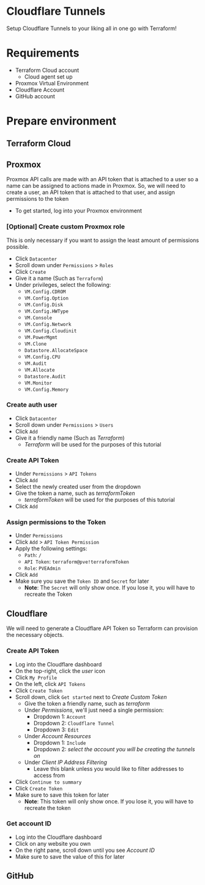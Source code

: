 # Cloudflare Tunnels
Setup Cloudflare Tunnels to your liking all in one go with Terraform!

# Requirements
 - Terraform Cloud account
   - Cloud agent set up
 - Proxmox Virtual Environment
 - Cloudflare Account
 - GitHub account

# Prepare environment
## Terraform Cloud

## Proxmox
Proxmox API calls are made with an API token that is attached to a user so a name can be assigned to actions made in Proxmox. So, we will need to create a user, an API token that is attached to that user, and assign permissions to the token

  - To get started, log into your Proxmox environment

### [Optional] Create custom Proxmox role
This is only necessary if you want to assign the least amount of permissions possible.
 - Click `Datacenter`
 - Scroll down under `Permissions` > `Roles`
 - Click `Create`
 - Give it a name (Such as `Terraform`)
 - Under privileges, select the following:
     - `VM.Config.CDROM`
     - `VM.Config.Option`
     - `VM.Config.Disk`
     - `VM.Config.HWType`
     - `VM.Console`
     - `VM.Config.Network`
     - `VM.Config.Cloudinit`
     - `VM.PowerMgmt`
     - `VM.Clone`
     - `Datastore.AllocateSpace`
     - `VM.Config.CPU`
     - `VM.Audit`
     - `VM.Allocate`
     - `Datastore.Audit`
     - `VM.Monitor`
     - `VM.Config.Memory`

### Create auth user
 - Click `Datacenter`
 - Scroll down under `Permissions` > `Users`
 - Click `Add`
 - Give it a friendly name (Such as *Terraform*)
   - *Terraform* will be used for the purposes of this tutorial

### Create API Token
 - Under `Permissions` > `API Tokens`
 - Click `Add`
 - Select the newly created user from the dropdown
 - Give the token a name, such as *terraformToken*
   - *terraformToken* will be used for the purposes of this tutorial
 - Click `Add`

### Assign permissions to the Token
 - Under `Permissions`
 - Click `Add` > `API Token Permission`
 - Apply the following settings:
   - `Path`: `/`
   - `API Token`: `terraform@pve!terraformToken`
   - `Role`: `PVEAdmin`
 - Click `Add`
 - Make sure you save the `Token ID` and `Secret` for later
   - **Note**: The `Secret` will only show once. If you lose it, you will have to recreate the Token

## Cloudflare
We will need to generate a Cloudflare API Token so Terraform can provision the necessary objects.

### Create API Token
 - Log into the Cloudflare dashboard
 - On the top-right, click the *user* icon
 - Click `My Profile`
 - On the left, click `API Tokens`
 - Click `Create Token`
 - Scroll down, click `Get started` next to *Create Custom Token*
   - Give the token a friendly name, such as *terraform*
   - Under *Permissions*, we'll just need a single permission:
     - Dropdown 1: `Account`
     - Dropdown 2: `Cloudflare Tunnel`
     - Dropdown 3: `Edit`
   - Under *Account Resources*
     - Dropdown 1: `Include`
     - Dropdown 2: *select the account you will be creating the tunnels on*
   - Under *Client IP Address Filtering*
     - Leave this blank unless you would like to filter addresses to access from
  - Click `Continue to summary`
  - Click `Create Token`
  - Make sure to save this token for later
    - **Note**: This token will only show once. If you lose it, you will have to recreate the token
  
### Get account ID
  - Log into the Cloudflare dashboard
  - Click on any website you own
  - On the right pane, scroll down until you see *Account ID*
  - Make sure to save the value of this for later


## GitHub